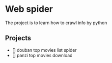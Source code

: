 # Web spider
The project is to learn how to crawl info by python
## Projects
- [] douban top movies list spider
- [] panzi top movies download
